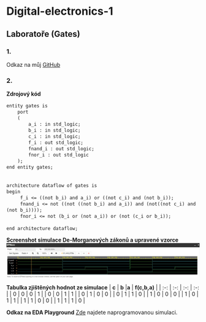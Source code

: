 # Digital-electronics-1

## Laboratoře (Gates)
### 1.
Odkaz na můj [GitHub](https://github.com/xkrych01/Digital-electronics-1)

### 2.
**Zdrojový kód**

```
entity gates is
	port
    (
    	a_i : in std_logic;
        b_i : in std_logic;
        c_i : in std_logic;
        f_i : out std_logic;
        fnand_i : out std_logic;
        fnor_i : out std_logic
    );
end entity gates;


architecture dataflow of gates is 
begin 
	 f_i <= ((not b_i) and a_i) or ((not c_i) and (not b_i));
     fnand_i <= not ((not ((not b_i) and a_i)) and (not((not c_i) and (not b_i))));
     fnor_i <= not (b_i or (not a_i)) or (not (c_i or b_i));
     
end architecture dataflow;

```


**Screenshot simulace De-Morganových zákonů a upravené vzorce**
![Simulace](Images/Funkce_DeMorganovych_pravidel.jpg)


**Tabulka zjištěných hodnot ze simulace**
| **c** | **b** |**a** | **f(c,b,a)** |
| :-: | :-: | :-: | :-: |
| 0 | 0 | 0 | 1 |
| 0 | 0 | 1 | 1 |
| 0 | 1 | 0 | 0 |
| 0 | 1 | 1 | 0 |
| 1 | 0 | 0 | 0 |
| 1 | 0 | 1 | 1 |
| 1 | 1 | 0 | 0 |
| 1 | 1 | 1 | 0 |


**Odkaz na EDA Playground**
[Zde](https://www.edaplayground.com/x/FiDd) najdete naprogramovanou simulaci.





